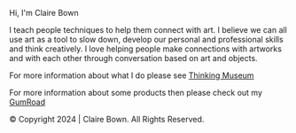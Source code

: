Hi, I'm Claire Bown

I teach people techniques to help them connect with art. I believe we can all use art as a tool to slow down, develop our personal and professional skills and think creatively. I love helping people make connections with artworks and with each other through conversation based on art and objects. 

For more information about what I do please see [Thinking Museum](https://thinkingmuseum.com)

For more information about some products then please check out my [GumRoad](https://clairebown.gumroad.com/)

© Copyright 2024 | Claire Bown. All Rights Reserved.

